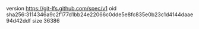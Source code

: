 version https://git-lfs.github.com/spec/v1
oid sha256:3114346a9c2f177d1bb24e22066c0dde5e8fc835e0b23c1d4144daae94d42ddf
size 36386
